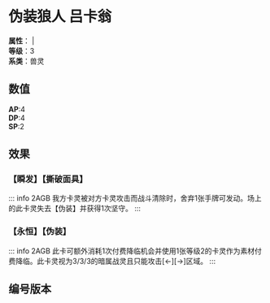 <script setup>
let list = [
    { number: "2AGB-035", url: "/packs/2AGB" }
]
</script>

# 伪装狼人 吕卡翁

**属性**：<CardAttribute text="暗"/> | <CardAttribute text="风"/><br>
**等级**：3<br>
**系类**：兽灵

## 数值

**AP**:4<br>
**DP**:4<br>
**SP**:2

## 效果

### 【瞬发】【撕破面具】

::: info 2AGB
我方卡灵被对方卡灵攻击而战斗清除时，舍弃1张手牌可发动。场上的此卡灵失去【伪装】并获得1次坚守。
:::

### 【永恒】【伪装】

::: info 2AGB
此卡可额外消耗1次付费降临机会并使用1张等级2的卡灵作为素材付费降临。此卡灵视为3/3/3的暗属战灵且只能攻击[←][→]区域。
:::

## 编号版本

<CardNumberBox :list="list"/>
